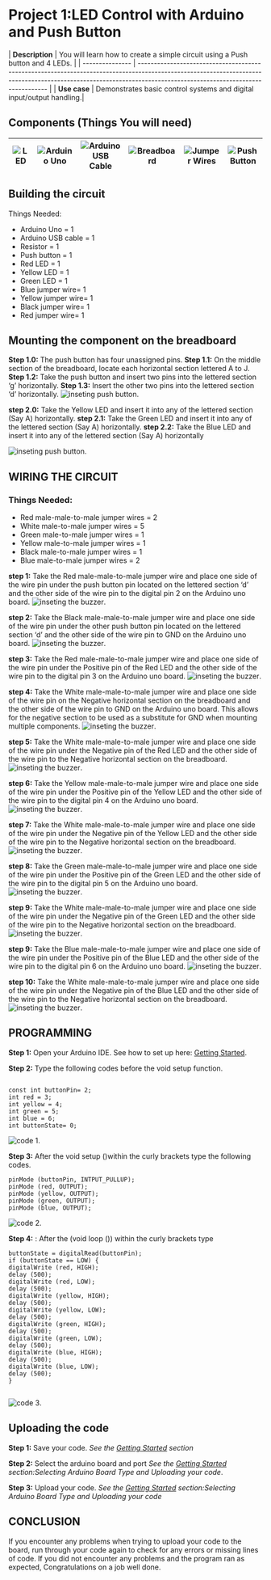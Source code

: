 # Project 1:LED Control with Arduino and Push Button

| **Description** | You will learn how to create a simple circuit using a Push button and 4 LEDs.
|
| --------------- | -------------------------------------------------------------------------------------------------------------------------------------------------------------------------------------------------------------- |
| **Use case** | Demonstrates basic control systems and digital input/output handling.|

## Components (Things You will need)

| ![LED ](../../assets/components/LED.png) | ![Arduino Uno](../../assets/components/arduino.png) | ![Arduino USB Cable](../../assets/components/USB_Cable.png) | ![Breadboard](../../assets/components/breadboard.png) | ![Jumper Wires](../../assets/components/jump_wire.png) | ![Push Button](../../assets/components/Push_Button.png) |
| ---------------------------------------- | --------------------------------------------------- | ----------------------------------------------------------- | ----------------------------------------------------- | ------------------------------------------------------ | ------------------------------------------------------- |

## Building the circuit

Things Needed:

- Arduino Uno = 1
- Arduino USB cable = 1
- Resistor = 1
- Push button = 1
- Red LED = 1
- Yellow LED = 1
- Green LED = 1
- Blue jumper wire= 1
- Yellow jumper wire= 1
- Black jumper wire= 1
- Red jumper wire= 1

## Mounting the component on the breadboard

**Step 1.0:** The push button has four unassigned pins.
**Step 1.1:** On the middle section of the breadboard, locate each horizontal section lettered A to J.
**Step 1.2:** Take the push button and insert two pins into the lettered section ‘g’ horizontally.
**Step 1.3:** Insert the other two pins into the lettered section ‘d’ horizontally.
![inseting push button](../../assets/2.0/2.1.Push%20Button%20+%20LED/4.LED/image%201.png).

**step 2.0:** Take the Yellow LED and insert it into any of the lettered section (Say A) horizontally.
**step 2.1:** Take the Green LED and insert it into any of the lettered section (Say A) horizontally.
**step 2.2:** Take the Blue LED and insert it into any of the lettered section (Say A) horizontally

![inseting push button](../../assets/2.0/2.1.Push%20Button%20+%20LED/4.LED/image%202.png).

## WIRING THE CIRCUIT

### Things Needed:

- Red male-male-to-male jumper wires = 2
- White male-to-male jumper wires = 5
- Green male-to-male jumper wires = 1
- Yellow male-to-male jumper wires = 1
- Black male-to-male jumper wires = 1
- Blue male-to-male jumper wires = 2

**step 1:** Take the Red male-male-to-male jumper wire and place one side of the wire pin under the push button pin located on the lettered section ‘d’ and the other side of the wire pin to the digital pin 2 on the Arduino uno board.
![inseting the buzzer](../../assets/2.0/2.1.Push%20Button%20+%20LED/4.LED/wire%201.png).

**step 2:** Take the Black male-male-to-male jumper wire and place one side of the wire pin under the other push button pin located on the lettered section ‘d’ and the other side of the wire pin to GND on the Arduino uno board.
![inseting the buzzer](../../assets/2.0/2.1.Push%20Button%20+%20LED/4.LED/wire%202.png).

**step 3:** Take the Red male-male-to-male jumper wire and place one side of the wire pin under the Positive pin of the Red LED and the other side of the wire pin to the digital pin 3 on the Arduino uno board.
![inseting the buzzer](../../assets/2.0/2.1.Push%20Button%20+%20LED/4.LED/wire%203.png).

**step 4:** Take the White male-male-to-male jumper wire and place one side of the wire pin on the Negative horizontal section on the breadboard and the other side of the wire pin to GND on the Arduino uno board. This allows for the negative section to be used as a substitute for GND when mounting multiple components.
![inseting the buzzer](../../assets/2.0/2.1.Push%20Button%20+%20LED/4.LED/wire%204.png).

**step 5:** Take the White male-male-to-male jumper wire and place one side of the wire pin under the Negative pin of the Red LED and the other side of the wire pin to the Negative horizontal section on the breadboard.
![inseting the buzzer](../../assets/2.0/2.1.Push%20Button%20+%20LED/4.LED/wire%205.png).

**step 6:** Take the Yellow male-male-to-male jumper wire and place one side of the wire pin under the Positive pin of the Yellow LED and the other side of the wire pin to the digital pin 4 on the Arduino uno board.
![inseting the buzzer](../../assets/2.0/2.1.Push%20Button%20+%20LED/4.LED/wire%206.png).

**step 7:** Take the White male-male-to-male jumper wire and place one side of the wire pin under the Negative pin of the Yellow LED and the other side of the wire pin to the Negative horizontal section on the breadboard.
![inseting the buzzer](../../assets/2.0/2.1.Push%20Button%20+%20LED/4.LED/wire%207.png).

**step 8:** Take the Green male-male-to-male jumper wire and place one side of the wire pin under the Positive pin of the Green LED and the other side of the wire pin to the digital pin 5 on the Arduino uno board.
![inseting the buzzer](../../assets/2.0/2.1.Push%20Button%20+%20LED/4.LED/wire%208.png).

**step 9:** Take the White male-male-to-male jumper wire and place one side of the wire pin under the Negative pin of the Green LED and the other side of the wire pin to the Negative horizontal section on the breadboard.
![inseting the buzzer](../../assets/2.0/2.1.Push%20Button%20+%20LED/4.LED/wire%209.png).

**step 9:** Take the Blue male-male-to-male jumper wire and place one side of the wire pin under the Positive pin of the Blue LED and the other side of the wire pin to the digital pin 6 on the Arduino uno board.
![inseting the buzzer](../../assets/2.0/2.1.Push%20Button%20+%20LED/4.LED/wire%2010.png).

**step 10:** Take the White male-male-to-male jumper wire and place one side of the wire pin under the Negative pin of the Blue LED and the other side of the wire pin to the Negative horizontal section on the breadboard.
![inseting the buzzer](../../assets/2.0/2.1.Push%20Button%20+%20LED/4.LED/wire%2011.png).

## PROGRAMMING

**Step 1:** Open your Arduino IDE. See how to set up here: [Getting Started](../../../../README.md#getting-started).

**Step 2:** Type the following codes before the void setup function.

```

const int buttonPin= 2;
int red = 3;
int yellow = 4;
int green = 5;
int blue = 6;
int buttonState= 0;
```

![code 1](../../assets/2.0/2.1.Push%20Button%20+%20LED/4.LED/code%201.png).

**Step 3:** After the void setup ()within the curly brackets type the following codes.

```
pinMode (buttonPin, INTPUT_PULLUP);
pinMode (red, OUTPUT);
pinMode (yellow, OUTPUT);
pinMode (green, OUTPUT);
pinMode (blue, OUTPUT);
```

![code 2](../../assets/2.0/2.1.Push%20Button%20+%20LED/4.LED/code%202.png).

**Step 4:** : After the (void loop ()) within the curly brackets type

```
buttonState = digitalRead(buttonPin);
if (buttonState == LOW) {
digitalWrite (red, HIGH);
delay (500);
digitalWrite (red, LOW);
delay (500);
digitalWrite (yellow, HIGH);
delay (500);
digitalWrite (yellow, LOW);
delay (500);
digitalWrite (green, HIGH);
delay (500);
digitalWrite (green, LOW);
delay (500);
digitalWrite (blue, HIGH);
delay (500);
digitalWrite (blue, LOW);
delay (500);
}


```

![code 3](../../assets/2.0/2.1.Push%20Button%20+%20LED/4.LED/code%203.png).

## Uploading the code

**Step 1:** Save your code. _See the [Getting Started](../../../../README.md#getting-started) section_

**Step 2:** Select the arduino board and port _See the [Getting Started](../../../../README.md#getting-started) section:Selecting Arduino Board Type and Uploading your code_.

**Step 3:** Upload your code. _See the [Getting Started](../../../../README.md#getting-started) section:Selecting Arduino Board Type and Uploading your code_

## CONCLUSION

If you encounter any problems when trying to upload your code to the board, run through your code again to check for any errors or missing lines of code. If you did not encounter any problems and the program ran as expected, Congratulations on a job well done.
